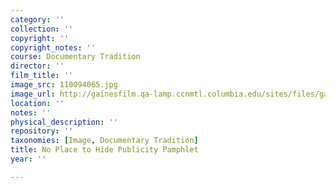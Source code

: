 ```yaml
---
category: ''
collection: ''
copyright: ''
copyright_notes: ''
course: Documentary Tradition
director: ''
film_title: ''
image_src: 110094065.jpg
image_url: http://gainesfilm.qa-lamp.ccnmtl.columbia.edu/sites/files/gainesfilm/images/110094065.jpg
location: ''
notes: ''
physical_description: ''
repository: ''
taxonomies: [Image, Documentary Tradition]
title: No Place to Hide Publicity Pamphlet
year: ''

---
```

